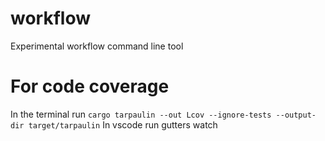 # workflow
Experimental workflow command line tool

# For code coverage
In the terminal run `cargo tarpaulin --out Lcov --ignore-tests --output-dir target/tarpaulin`
In vscode run gutters watch